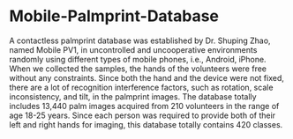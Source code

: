 # Mobile-Palmprint-Database
A contactless palmprint database was established by Dr. Shuping Zhao, named Mobile PV1, in uncontrolled and uncooperative environments randomly using different types of mobile phones, i.e., Android, iPhone. When we collected the samples, the hands of the volunteers were free without any constraints. Since both the hand and the device were not fixed, there are a lot of recognition interference factors, such as rotation, scale inconsistency, and tilt, in the palmprint images. The database totally includes 13,440 palm images acquired from 210 volunteers in the range of age 18-25 years. Since each person was required to provide both of their left and right hands for imaging, this database totally contains 420 classes.
